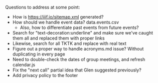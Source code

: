 Questions to address at some point:

- How is https://iiif.io/sitemap.xml generated?
- How should we handle event data? data.events.csv
  - Also, how to differentiate past events from future events?
- Search for "text-decoration:underline" and make sure we've caught them all and replaced them with proper links
- Likewise, search for all TKTK and replace with real text
- Figure out a proper way to handle acronyms.md issue? Without duplicating in every page
- Need to double-check the dates of group meetings, and refresh calendar.js
- Fix the "next call" partial idea that Glen suggested previously?
- Add privacy policy to the footer
